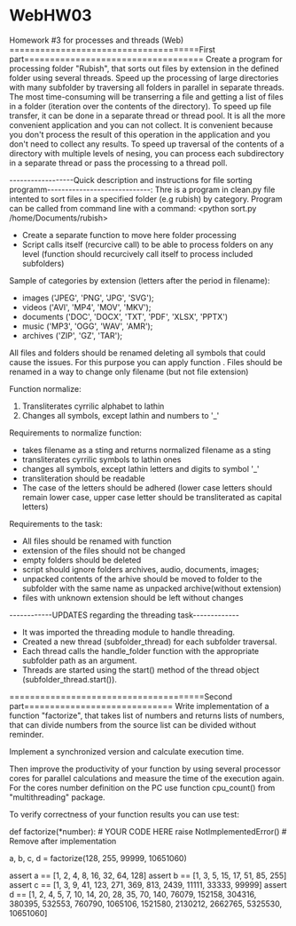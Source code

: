 # WebHW03

Homework #3 for processes and threads (Web)
=====================================First part===================================
Create a program for processing folder "Rubish", that sorts out files by extension in the defined folder using several threads. Speed up the processing of large directories with many subfolder by traversing all folders in parallel in separate threads. The most time-consuming will be transerring a file and getting a list of files in a folder (iteration over the contents of the directory). To speed up file transfer, it can be done in a separate thread or thread pool. It is all the more convenient application and you can not collect. It is convenient because you don't process the result of this operation in the application and you don't need to collect any results. To speed up traversal of the contents of a directory with multiple levels of nesing, you can process each subdirectory in a separate thread or pass the processing to a thread poll.

------------------Quick description and instructions for file sorting programm-----------------------------:
Thre is a program in clean.py file intented to sort files in a specified folder (e.g rubish) by category.
Program can be called from command line with a command: <python sort.py /home/Documents/rubish>

- Create a separate function to move here folder processing
- Script calls itself (recurcive call) to be able to process folders on any level (function should recurcively call itself to process
  included subfolders)

Sample of categories by extension (letters after the period in filename):

- images ('JPEG', 'PNG', 'JPG', 'SVG');
- videos ('AVI', 'MP4', 'MOV', 'MKV');
- documents ('DOC', 'DOCX', 'TXT', 'PDF', 'XLSX', 'PPTX')
- music ('MP3', 'OGG', 'WAV', 'AMR');
- archives ('ZIP', 'GZ', 'TAR');

All files and folders should be renamed deleting all symbols that could cause the issues.
For this purpose you can apply function <normalize>.
Files should be renamed in a way to change only filename (but not file extension)

Function normalize:

1. Transliterates cyrrilic alphabet to lathin
2. Changes all symbols, except lathin and numbers to '\_'

Requirements to normalize function:

- takes filename as a sting and returns normalized filename as a sting
- transliterates cyrrilic symbols to lathin ones
- changes all symbols, except lathin letters and digits to symbol '\_'
- transliteration should be readable
- The case of the letters should be adhered (lower case letters should remain lower case, upper case letter should be transliterated as capital letters)

Requirements to the task:

- All files should be renamed with <normalize> function
- extension of the files should not be changed
- empty folders should be deleted
- script should ignore folders archives, audio, documents, images;
- unpacked contents of the arhive should be moved to folder <archives> to the subfolder with the same name as unpacked archive(without extension)
- files with unknown extension should be left without changes

------------UPDATES regarding the threading task-------------

- It was imported the threading module to handle threading.
- Created a new thread (subfolder_thread) for each subfolder traversal.
- Each thread calls the handle_folder function with the appropriate subfolder path as an argument.
- Threads are started using the start() method of the thread object (subfolder_thread.start()).

======================================Second part=============================
Write implementation of a function "factorize", that takes list of numbers and returns lists of numbers, that can divide numbers from the source list can be divided without reminder.

Implement a synchronized version and calculate execution time.

Then improve the productivity of your function by using several processor cores for parallel calculations and measure the time of the execution again. For the cores number definition on the PC use function cpu_count() from "multithreading" package.

To verify correctness of your function results you can use test:

def factorize(\*number): # YOUR CODE HERE
raise NotImplementedError() # Remove after implementation

a, b, c, d = factorize(128, 255, 99999, 10651060)

assert a == [1, 2, 4, 8, 16, 32, 64, 128]
assert b == [1, 3, 5, 15, 17, 51, 85, 255]
assert c == [1, 3, 9, 41, 123, 271, 369, 813, 2439, 11111, 33333, 99999]
assert d == [1, 2, 4, 5, 7, 10, 14, 20, 28, 35, 70, 140, 76079, 152158, 304316, 380395, 532553, 760790, 1065106, 1521580, 2130212, 2662765, 5325530, 10651060]
